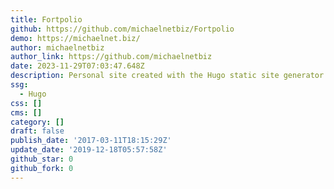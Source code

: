 ```yaml
---
title: Fortpolio
github: https://github.com/michaelnetbiz/Fortpolio
demo: https://michaelnet.biz/
author: michaelnetbiz
author_link: https://github.com/michaelnetbiz
date: 2023-11-29T07:03:47.648Z
description: Personal site created with the Hugo static site generator
ssg:
  - Hugo
css: []
cms: []
category: []
draft: false
publish_date: '2017-03-11T18:15:29Z'
update_date: '2019-12-18T05:57:58Z'
github_star: 0
github_fork: 0
---
```

